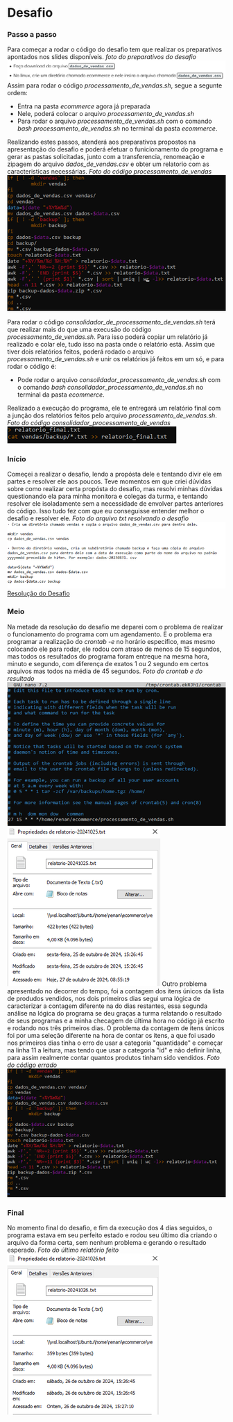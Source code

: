 
# Desafio
### Passo a passo
Para começar a rodar o código do desafio tem que realizar os preparativos apontados nos slides disponíveis.
_foto do preparativos do desafio_
![Imagem da preparação do desafio](../evidencias/preparativosDesafio.png)
Assim para rodar o código *processamento_de_vendas.sh*,  segue a segunte ordem:
- Entra na pasta _ecommerce_ agora já preparada
- Nele, poderá colocar o arquivo *processamento_de_vendas.sh*
- Para rodar o arquivo *processamento_de_vendas.sh* com o comando *bash processamento_de_vendas.sh* no terminal da pasta *ecommerce*.

Realizando estes passos, atenderá aos preparativos propostos na apresentação do desafio e poderá efetuar o funicionamento do programa e gerar as pastas solicitadas, junto com a transferencia, renomeação e zipagem do arquivo *dados_de_vendas.csv* e obter um relatorio com as caracteristicas necessárias.
*Foto do código processamento_de_vendas*
![Imagem do primeiro códogo](../evidencias/primeiroCodigo.png)


Para rodar o código *consolidador_de_processamento_de_vendas.sh* terá que realizar mais do que uma execusão do código *processamento_de_vendas.sh*. Para isso poderá copiar um relatório já realizado e colar ele, tudo isso na pasta onde o relatório está.
Assim que tiver dois relatórios feitos, poderá rodado o arquivo *processamento_de_vendas.sh* e unir os relatórios já feitos em um só, e para rodar o código é:
- Pode rodar o arquivo *consolidador_processamento_de_vendas.sh* com o comando *bash consolidador_processamento_de_vendas.sh* no terminal da pasta *ecommerce*.

Realizado a execução do programa, ele te entregará um relatório final com a junção dos relatórios feitos pelo arquivo *processamento_de_vendas.sh*.
*Foto do código consolidador_processamento_de_vendas*
![Imagem do segundo códogo](../evidencias/segundoCodigo.png)
### Início
Começei a realizar o desafio, lendo a propósta dele e tentando divir ele em partes e resolver ele aos poucos. Teve momentos em que criei dúvidas sobre como realizar certa propósta do desafio, mas resolvi minhas dúvidas questionando ela para minha monitora e colegas da turma, e tentando resolver ele isoladamente sem a necessidade de envolver partes anteriores do código.
Isso tudo fez com que eu conseguisse entender melhor o desafio e resolver ele.
_Foto do arquivo txt resolvando o desafio_
![Imagem da resolução do desafio](../evidencias/resolucaoDireta.png)
[Resolução do Desafio](../evidencias/ResoluçãoDireta.txt)
### Meio
Na metade da resolução do desafio me deparei com o problema de realizar o funcionamento do programa com um agendamento. E o problema era programar a realização do _crontab -e_ no horário específico, mas mesmo colocando ele para rodar, ele rodou com atraso de menos de 15 segundos, mas todos os resultados do programa foram entreque na mesma hora, minuto e segundo, com diferença de exatos 1 ou 2 segundo em certos arquivos mas todos na média de 45 segundos.
_Foto do crontab e do resultado_
![ ](../evidencias/imagemCrontab.png)
![ ](../evidencias/resultado.png)
Outro problema apresentado no decorrer do tempo, foi a contagem dos itens únicos da lista de produdos vendidos, nos dois primeiros dias segui uma lógica de caracterizar a contagem diferente na do dias restantes, essa segunda análise na lógica do programa se deu graças a turma relatando o resultado de seus programas e a minha checagem de última hora no código já escrito e rodando nos três primeiros dias.
O problema da contagem de itens únicos foi por uma seleção diferente na hora de contar os itens, a que foi usado nos primeiros dias tinha o erro de usar a categoria "quantidade" e começar na linha 11 a leitura, mas tendo que usar a categoria "id" e não definir linha, para assim realmente contar quantos produtos tinham sido vendidos.
_Foto do código errado_
![Imagem do codigoErrado](../evidencias/codigoErrado.png)

### Final
No momento final do desafio, e fim da execução dos 4 dias seguidos, o programa estava em seu perfeito estado e rodou seu último dia criando o arquivo da forma certa, sem nenhum problema e gerando o resultado esperado.
_Foto do último relatório feito_
![Imagem do último realtório](../evidencias/ultimoRelatorio.png)
